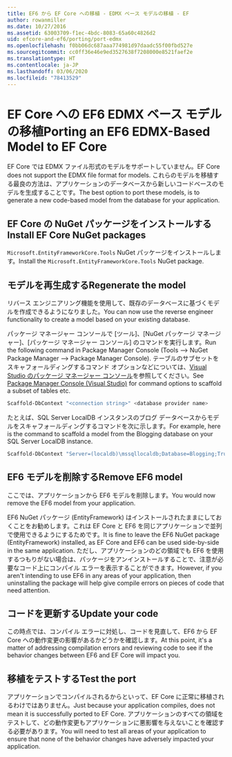 ```yaml
---
title: EF6 から EF Core への移植 - EDMX ベース モデルの移植 - EF
author: rowanmiller
ms.date: 10/27/2016
ms.assetid: 63003709-f1ec-4bdc-8083-65a60c4826d2
uid: efcore-and-ef6/porting/port-edmx
ms.openlocfilehash: f0bb06dc687aaa774981d97daadc55f00fbd527e
ms.sourcegitcommit: cc0ff36e46e9ed3527638f7208000e8521faef2e
ms.translationtype: HT
ms.contentlocale: ja-JP
ms.lasthandoff: 03/06/2020
ms.locfileid: "78413529"
---
```

# <a name="porting-an-ef6-edmx-based-model-to-ef-core"></a><span data-ttu-id="cda8f-102">EF Core への EF6 EDMX ベース モデルの移植</span><span class="sxs-lookup"><span data-stu-id="cda8f-102">Porting an EF6 EDMX-Based Model to EF Core</span></span>

<span data-ttu-id="cda8f-103">EF Core では EDMX ファイル形式のモデルをサポートしていません。</span><span class="sxs-lookup"><span data-stu-id="cda8f-103">EF Core does not support the EDMX file format for models.</span></span> <span data-ttu-id="cda8f-104">これらのモデルを移植する最良の方法は、アプリケーションのデータベースから新しいコードベースのモデルを生成することです。</span><span class="sxs-lookup"><span data-stu-id="cda8f-104">The best option to port these models, is to generate a new code-based model from the database for your application.</span></span>

## <a name="install-ef-core-nuget-packages"></a><span data-ttu-id="cda8f-105">EF Core の NuGet パッケージをインストールする</span><span class="sxs-lookup"><span data-stu-id="cda8f-105">Install EF Core NuGet packages</span></span>

<span data-ttu-id="cda8f-106">`Microsoft.EntityFrameworkCore.Tools` NuGet パッケージをインストールします。</span><span class="sxs-lookup"><span data-stu-id="cda8f-106">Install the `Microsoft.EntityFrameworkCore.Tools` NuGet package.</span></span>

## <a name="regenerate-the-model"></a><span data-ttu-id="cda8f-107">モデルを再生成する</span><span class="sxs-lookup"><span data-stu-id="cda8f-107">Regenerate the model</span></span>

<span data-ttu-id="cda8f-108">リバース エンジニアリング機能を使用して、既存のデータベースに基づくモデルを作成できるようになりました。</span><span class="sxs-lookup"><span data-stu-id="cda8f-108">You can now use the reverse engineer functionality to create a model based on your existing database.</span></span>

<span data-ttu-id="cda8f-109">パッケージ マネージャー コンソールで [ツール]、[NuGet パッケージ マネージャー]、[パッケージ マネージャー コンソール] のコマンドを実行します。</span><span class="sxs-lookup"><span data-stu-id="cda8f-109">Run the following command in Package Manager Console (Tools –> NuGet Package Manager –> Package Manager Console).</span></span> <span data-ttu-id="cda8f-110">テーブルのサブセットをスキャフォールディングするコマンド オプションなどについては、[Visual Studio のパッケージ マネージャー コンソール](../../core/miscellaneous/cli/powershell.md)を参照してください。</span><span class="sxs-lookup"><span data-stu-id="cda8f-110">See [Package Manager Console (Visual Studio)](../../core/miscellaneous/cli/powershell.md) for command options to scaffold a subset of tables etc.</span></span>

``` powershell
Scaffold-DbContext "<connection string>" <database provider name>
```

<span data-ttu-id="cda8f-111">たとえば、SQL Server LocalDB インスタンスのブログ データベースからモデルをスキャフォールディングするコマンドを次に示します。</span><span class="sxs-lookup"><span data-stu-id="cda8f-111">For example, here is the command to scaffold a model from the Blogging database on your SQL Server LocalDB instance.</span></span>

``` powershell
Scaffold-DbContext "Server=(localdb)\mssqllocaldb;Database=Blogging;Trusted_Connection=True;" Microsoft.EntityFrameworkCore.SqlServer
```

## <a name="remove-ef6-model"></a><span data-ttu-id="cda8f-112">EF6 モデルを削除する</span><span class="sxs-lookup"><span data-stu-id="cda8f-112">Remove EF6 model</span></span>

<span data-ttu-id="cda8f-113">ここでは、アプリケーションから EF6 モデルを削除します。</span><span class="sxs-lookup"><span data-stu-id="cda8f-113">You would now remove the EF6 model from your application.</span></span>

<span data-ttu-id="cda8f-114">EF6 NuGet パッケージ (EntityFramework) はインストールされたままにしておくことをお勧めします。これは EF Core と EF6 を同じアプリケーションで並列で使用できるようにするためです。</span><span class="sxs-lookup"><span data-stu-id="cda8f-114">It is fine to leave the EF6 NuGet package (EntityFramework) installed, as EF Core and EF6 can be used side-by-side in the same application.</span></span> <span data-ttu-id="cda8f-115">ただし、アプリケーションのどの領域でも EF6 を使用するつもりがない場合は、パッケージをアンインストールすることで、注意が必要なコード上にコンパイル エラーを表示することができます。</span><span class="sxs-lookup"><span data-stu-id="cda8f-115">However, if you aren't intending to use EF6 in any areas of your application, then uninstalling the package will help give compile errors on pieces of code that need attention.</span></span>

## <a name="update-your-code"></a><span data-ttu-id="cda8f-116">コードを更新する</span><span class="sxs-lookup"><span data-stu-id="cda8f-116">Update your code</span></span>

<span data-ttu-id="cda8f-117">この時点では、コンパイル エラーに対処し、コードを見直して、EF6 から EF Core への動作変更の影響があるかどうかを確認します。</span><span class="sxs-lookup"><span data-stu-id="cda8f-117">At this point, it's a matter of addressing compilation errors and reviewing code to see if the behavior changes between EF6 and EF Core will impact you.</span></span>

## <a name="test-the-port"></a><span data-ttu-id="cda8f-118">移植をテストする</span><span class="sxs-lookup"><span data-stu-id="cda8f-118">Test the port</span></span>

<span data-ttu-id="cda8f-119">アプリケーションでコンパイルされるからといって、EF Core に正常に移植されるわけではありません。</span><span class="sxs-lookup"><span data-stu-id="cda8f-119">Just because your application compiles, does not mean it is successfully ported to EF Core.</span></span> <span data-ttu-id="cda8f-120">アプリケーションのすべての領域をテストして、どの動作変更もアプリケーションに悪影響を与えないことを確認する必要があります。</span><span class="sxs-lookup"><span data-stu-id="cda8f-120">You will need to test all areas of your application to ensure that none of the behavior changes have adversely impacted your application.</span></span>
